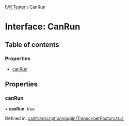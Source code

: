 [IVR Tester](../README.md) / CanRun

# Interface: CanRun

## Table of contents

### Properties

- [canRun](canrun.md#canrun)

## Properties

### canRun

• **canRun**: *true*

Defined in: [call/transcription/plugin/TranscriberFactory.ts:4](https://github.com/LuisAntezana/ivr-tester/blob/1802d94/packages/ivr-tester/src/call/transcription/plugin/TranscriberFactory.ts#L4)
